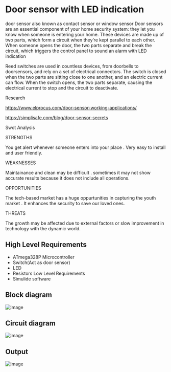 # Door sensor with LED indication 

door sensor also known as contact sensor or window sensor Door sensors are an essential component of your home security system: they let you know when someone is entering your home. These devices are made up of two parts, which form a circuit when they’re kept parallel to each other. When someone opens the door, the two parts separate and break the circuit, which triggers the control panel to sound an alarm with LED indication

Reed switches are used in countless devices, from doorbells to doorsensors, and rely on a set of electrical connectors. The switch is closed when the two parts are sitting close to one another, and an electric current can flow. When the switch opens, the two parts separate, causing the electrical current to stop and the circuit to deactivate.

Research

https://www.elprocus.com/door-sensor-working-applications/

https://simplisafe.com/blog/door-sensor-secrets

Swot Analysis

STRENGTHS

You get alert whenever someone enters into your place . Very easy to install and user friendly.

WEAKNESSES

Maintainance and clean may be difficult . sometimes it may not show accurate results because it does not include all operations.

OPPORTUNITIES

The tech-based market has a huge oppurtunities in capturing the youth market . It enhances the security to save our loved ones.

THREATS

The growth may be affected due to external factors or slow improvement in technology with the dynamic world.






## High Level Requirements
- ATmega328P Microcontroller
- Switch(Act as door sensor)
- LED
- Resistors
Low Level Requirements
- Simulide software

## Block diagram

![image](https://user-images.githubusercontent.com/81865735/165691234-daed0cf9-165e-4429-9a37-5c5381f23fb7.png)


## Circuit diagram

![image](https://user-images.githubusercontent.com/81865735/165691353-2046483c-4fdd-4624-b7bd-8ea9cfd94590.png)

## Output

![image](https://user-images.githubusercontent.com/81865735/165691393-b06f6710-9d15-472d-91de-fdd10e450af7.png)
